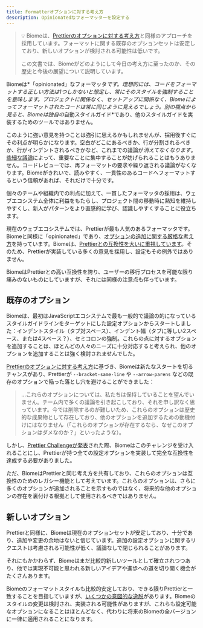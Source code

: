 ```yaml
---
title: Formatterオプションに対する考え方
description: Opinionatedなフォーマッターを設定する
---
```


>💡 Biomeは、[Prettierのオプションに対する考え方](https://prettier.io/docs/en/option-philosophy)と同様のアプローチを採用しています。フォーマットに関する既存のオプションセットは安定しており、新しいオプションが検討される可能性は低いです。
>
>この文書では、Biomeがどのようにして今日の考え方に至ったのか、その歴史と今後の展望について説明しています。

Biomeは*「opinionated」なフォーマッタ*です。理想的には、コードをフォーマットする正しい方法は1つしかないと想定し、常にそのスタイルを強制することを意味します。プロジェクトに関係なく、セットアップに関係なく、Biomeによってフォーマットされたコードは常に同じように見えるでしょう。別の視点から見ると、Biomeは独自の*自動スタイルガイド*であり、他のスタイルガイドを実装するためのツールではありません。

このように強い意見を持つことは強引に思えるかもしれませんが、採用後すぐにその利点が明らかになります。空白がどこにあるべきか、行が分割されるべきか、行がインデントされるべきかなど、これまでの議論が*消えてなくなります*。[些細な議論](https://en.wikipedia.org/wiki/Law_of_triviality)によって、重要なことに集中することが妨げられることはもうありません。コードレビューでは、再フォーマットの要求や繰り返される議論がなくなります。Biomeがきれいで、読みやすく、一貫性のあるコードへフォーマットするという信頼があれば、それだけで十分です。

個々のチームや組織内での利点に加えて、一貫したフォーマッタの採用は、ウェブエコシステム全体に利益をもたらし、プロジェクト間の移動時に熟知を維持しやすくし、新人がパターンをより直感的に学び、認識しやすくすることに役立ちます。

現在のウェブエコシステムでは、Prettierが最も人気のあるフォーマッタです。Biomeと同様に「opinionated」であり、[オプションの追加に関する厳格な考え方](https://prettier.io/docs/en/option-philosophy)を持っています。Biomeは、[Prettierとの互換性を大いに重視しています](/blog/biome-wins-prettier-challenge)。そのため、Prettierが実装している多くの意見を採用し、設定もその例外ではありません。

BiomeはPrettierとの高い互換性を誇り、ユーザーの移行プロセスを可能な限り痛みのないものにしていますが、それには同様の注意点も伴っています。

## 既存のオプション

Biomeは、最初はJavaScriptエコシステムで最も一般的で議論の的になっているスタイルガイドラインをターゲットにした設定オプションからスタートしました：インデントスタイル（タブ対スペース）、インデント幅（タブに等しい2スペース、または4スペース？）、セミコロンの強制。これらの点に対するオプションを追加することは、ほとんどの人々のニーズに十分対応すると考えられ、他のオプションを追加することは強く検討されませんでした。

[Prettierのオプションに対する考え方](https://console.algora.io/challenges/prettier)に基づき、Biomeは新たなスタートを切るチャンスがあり、Prettierが `--bracket-same-line` や `--arrow-parens` などの既存のオプションで陥った落とし穴を避けることができました：

> ...これらのオプションについては、私たちは保持していることを望んでいません。チーム内で多くの議論を引き起こしており、それを申し訳なく思っています。今では削除するのが難しいため、これらのオプションは歴史的な成果物として存在しており、他のオプションを追加するための動機付けにはなりません（「これらのオプションが存在するなら、なぜこのオプションはダメなのか？」といったような）。

しかし、[Prettier Challengeが発表](https://console.algora.io/challenges/prettier)された際、Biomeはこのチャレンジを受け入れることにし、Prettierが持つ全ての設定オプションを実装して完全な互換性を達成する必要がありました。

ただ、BiomeはPrettierと同じ考え方を共有しており、これらのオプションは互換性のためのレガシー機能として考えています。これらのオプションは、さらに多くのオプションが追加されることを示すものではなく、将来的な他のオプションの存在を裏付ける根拠として使用されるべきではありません。

## 新しいオプション

Prettierと同様に、Biomeは現在のオプションセットが安定しており、十分であり、追加や変更の余地はないと信じています。追加の設定オプションに関するリクエストは考慮される可能性が低く、議論なしで閉じられることがあります。

それにもかかわらず、Biomeはまだ比較的新しいツールとして確立されつつあり、他では実現不可能と思われる新しいアイデアや進歩への道を切り開く機会がたくさんあります。

Biomeのフォーマットスタイルも比較的安定しており、できる限りPrettierと一致することを目指していますが、[いくつかの意図的な逸脱](https://github.com/biomejs/biome/issues/739)があります。Biomeのスタイルの変更は検討され、実装される可能性がありますが、これらも設定可能なオプションになることはほとんどなく、代わりに将来のBiomeの全バージョンに一律に適用されることになります。
